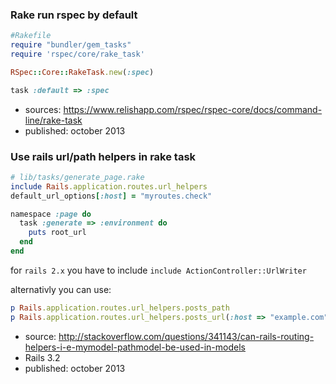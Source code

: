 ### Rake run rspec by default

```ruby
#Rakefile
require "bundler/gem_tasks"
require 'rspec/core/rake_task'

RSpec::Core::RakeTask.new(:spec)

task :default => :spec
```

* sources: https://www.relishapp.com/rspec/rspec-core/docs/command-line/rake-task
* published: october 2013

### Use rails url/path helpers in rake task

```ruby
# lib/tasks/generate_page.rake
include Rails.application.routes.url_helpers
default_url_options[:host] = "myroutes.check"

namespace :page do
  task :generate => :environment do
    puts root_url
  end
end
```

for `rails 2.x` you have to include `include ActionController::UrlWriter`

alternativly you can use:

```ruby
p Rails.application.routes.url_helpers.posts_path
p Rails.application.routes.url_helpers.posts_url(:host => "example.com")
```

* source:  http://stackoverflow.com/questions/341143/can-rails-routing-helpers-i-e-mymodel-pathmodel-be-used-in-models
* Rails 3.2
* published: october 2013

